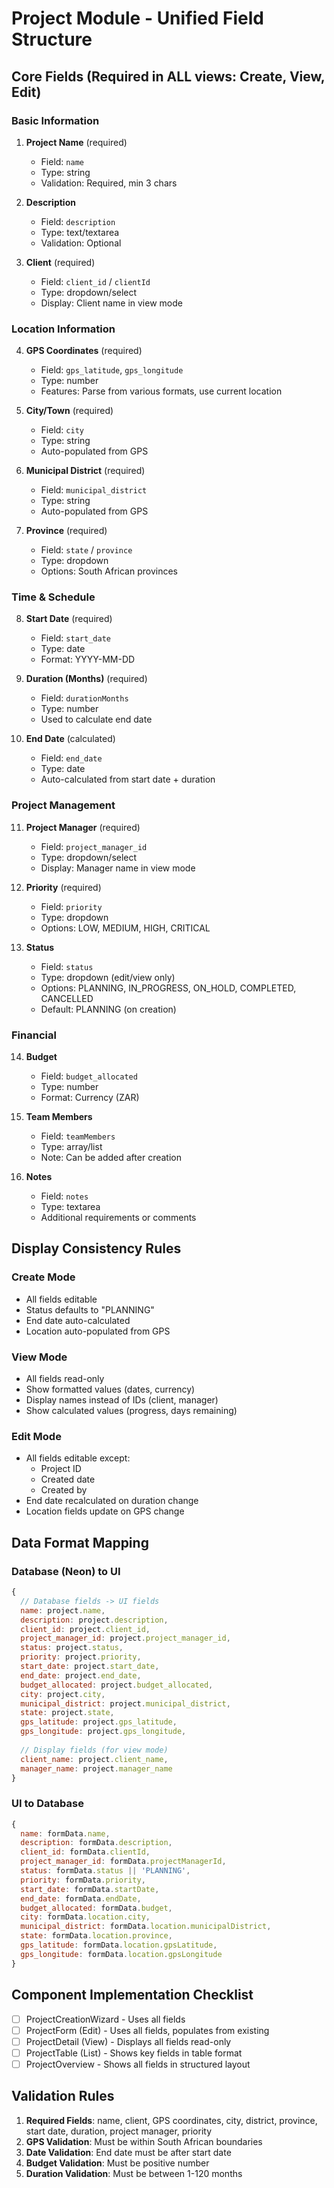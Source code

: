 # Project Module - Unified Field Structure

## Core Fields (Required in ALL views: Create, View, Edit)

### Basic Information
1. **Project Name** (required)
   - Field: `name`
   - Type: string
   - Validation: Required, min 3 chars

2. **Description**
   - Field: `description`
   - Type: text/textarea
   - Validation: Optional

3. **Client** (required)
   - Field: `client_id` / `clientId`
   - Type: dropdown/select
   - Display: Client name in view mode

### Location Information
4. **GPS Coordinates** (required)
   - Field: `gps_latitude`, `gps_longitude`
   - Type: number
   - Features: Parse from various formats, use current location

5. **City/Town** (required)
   - Field: `city`
   - Type: string
   - Auto-populated from GPS

6. **Municipal District** (required)
   - Field: `municipal_district`
   - Type: string
   - Auto-populated from GPS

7. **Province** (required)
   - Field: `state` / `province`
   - Type: dropdown
   - Options: South African provinces

### Time & Schedule
8. **Start Date** (required)
   - Field: `start_date`
   - Type: date
   - Format: YYYY-MM-DD

9. **Duration (Months)** (required)
   - Field: `durationMonths`
   - Type: number
   - Used to calculate end date

10. **End Date** (calculated)
    - Field: `end_date`
    - Type: date
    - Auto-calculated from start date + duration

### Project Management
11. **Project Manager** (required)
    - Field: `project_manager_id`
    - Type: dropdown/select
    - Display: Manager name in view mode

12. **Priority** (required)
    - Field: `priority`
    - Type: dropdown
    - Options: LOW, MEDIUM, HIGH, CRITICAL

13. **Status**
    - Field: `status`
    - Type: dropdown (edit/view only)
    - Options: PLANNING, IN_PROGRESS, ON_HOLD, COMPLETED, CANCELLED
    - Default: PLANNING (on creation)

### Financial
14. **Budget**
    - Field: `budget_allocated`
    - Type: number
    - Format: Currency (ZAR)

15. **Team Members**
    - Field: `teamMembers`
    - Type: array/list
    - Note: Can be added after creation

16. **Notes**
    - Field: `notes`
    - Type: textarea
    - Additional requirements or comments

## Display Consistency Rules

### Create Mode
- All fields editable
- Status defaults to "PLANNING"
- End date auto-calculated
- Location auto-populated from GPS

### View Mode
- All fields read-only
- Show formatted values (dates, currency)
- Display names instead of IDs (client, manager)
- Show calculated values (progress, days remaining)

### Edit Mode
- All fields editable except:
  - Project ID
  - Created date
  - Created by
- End date recalculated on duration change
- Location fields update on GPS change

## Data Format Mapping

### Database (Neon) to UI
```javascript
{
  // Database fields -> UI fields
  name: project.name,
  description: project.description,
  client_id: project.client_id,
  project_manager_id: project.project_manager_id,
  status: project.status,
  priority: project.priority,
  start_date: project.start_date,
  end_date: project.end_date,
  budget_allocated: project.budget_allocated,
  city: project.city,
  municipal_district: project.municipal_district,
  state: project.state,
  gps_latitude: project.gps_latitude,
  gps_longitude: project.gps_longitude,
  
  // Display fields (for view mode)
  client_name: project.client_name,
  manager_name: project.manager_name
}
```

### UI to Database
```javascript
{
  name: formData.name,
  description: formData.description,
  client_id: formData.clientId,
  project_manager_id: formData.projectManagerId,
  status: formData.status || 'PLANNING',
  priority: formData.priority,
  start_date: formData.startDate,
  end_date: formData.endDate,
  budget_allocated: formData.budget,
  city: formData.location.city,
  municipal_district: formData.location.municipalDistrict,
  state: formData.location.province,
  gps_latitude: formData.location.gpsLatitude,
  gps_longitude: formData.location.gpsLongitude
}
```

## Component Implementation Checklist

- [ ] ProjectCreationWizard - Uses all fields
- [ ] ProjectForm (Edit) - Uses all fields, populates from existing
- [ ] ProjectDetail (View) - Displays all fields read-only
- [ ] ProjectTable (List) - Shows key fields in table format
- [ ] ProjectOverview - Shows all fields in structured layout

## Validation Rules

1. **Required Fields**: name, client, GPS coordinates, city, district, province, start date, duration, project manager, priority
2. **GPS Validation**: Must be within South African boundaries
3. **Date Validation**: End date must be after start date
4. **Budget Validation**: Must be positive number
5. **Duration Validation**: Must be between 1-120 months